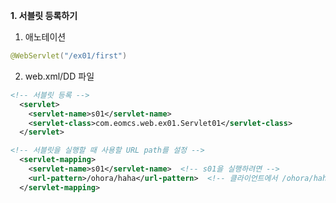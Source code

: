 **1. 서블릿 등록하기**
1. 애노테이션
```java
@WebServlet("/ex01/first")
```
2. web.xml/DD 파일
```xml
<!-- 서블릿 등록 -->
  <servlet>
    <servlet-name>s01</servlet-name>
    <servlet-class>com.eomcs.web.ex01.Servlet01</servlet-class>
  </servlet>

<!-- 서블릿을 실행할 때 사용할 URL path를 설정 -->
  <servlet-mapping>
    <servlet-name>s01</servlet-name>  <!-- s01을 실행하려면 -->
    <url-pattern>/ohora/haha</url-pattern>  <!-- 클라이언트에서 /ohora/haha라고 요청  -->
  </servlet-mapping>
```

<br>
